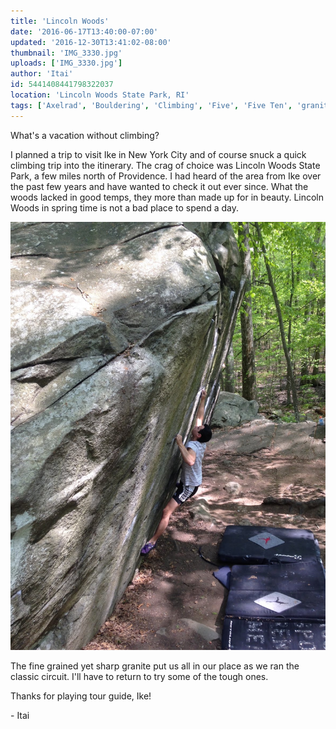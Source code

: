 ```yaml
---
title: 'Lincoln Woods'
date: '2016-06-17T13:40:00-07:00'
updated: '2016-12-30T13:41:02-08:00'
thumbnail: 'IMG_3330.jpg'
uploads: ['IMG_3330.jpg']
author: 'Itai'
id: 5441408441798322037
location: 'Lincoln Woods State Park, RI'
tags: ['Axelrad', 'Bouldering', 'Climbing', 'Five', 'Five Ten', 'granite', 'Itai', 'Lincoln', 'Woods']
---
```


What's a vacation without climbing?

I planned a trip to visit Ike in New York City and of course snuck a quick climbing trip into the itinerary. The crag of choice was Lincoln Woods State Park, a few miles north of Providence. I had heard of the area from Ike over the past few years and have wanted to check it out ever since. What the woods lacked in good temps, they more than made up for in beauty. Lincoln Woods in spring time is not a bad place to spend a day.

![](uploads/IMG_3330.jpg)

The fine grained yet sharp granite put us all in our place as we ran the classic circuit. I'll have to return to try some of the tough ones.

Thanks for playing tour guide, Ike!

\- Itai
